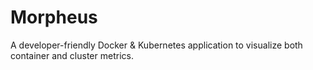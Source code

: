 # Morpheus

A developer-friendly Docker & Kubernetes application to visualize both container and cluster metrics.
